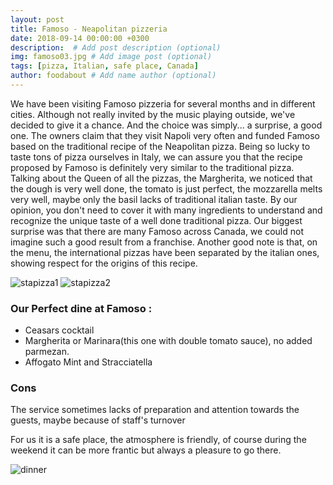 ```yaml
---
layout: post
title: Famoso - Neapolitan pizzeria
date: 2018-09-14 00:00:00 +0300
description:  # Add post description (optional)
img: famoso03.jpg # Add image post (optional)
tags: [pizza, Italian, safe place, Canada]
author: foodabout # Add name author (optional)
---
```


We have been visiting Famoso pizzeria for several months and in different cities.
Although not really invited by the music playing outside, we've decided to give it a chance. And the choice was simply... a surprise, a good one.
The owners claim that they visit Napoli very often and funded Famoso based on the traditional recipe of the Neapolitan pizza.
Being so lucky to taste tons of pizza ourselves in Italy, we can assure you that the recipe proposed by Famoso is definitely very similar to the traditional pizza.
Talking about the Queen of all the pizzas, the Margherita, we noticed that the dough is very well done, the tomato is just perfect, the mozzarella melts very well, maybe only the basil lacks of traditional italian taste.
By our opinion, you don't need to cover it with many ingredients to understand and recognize the unique taste of a well done traditional pizza.
Our biggest surprise was that there are many Famoso across Canada, we could not imagine such a good result from a franchise.
Another good note is that, on the menu, the international pizzas have been separated by the italian ones, showing respect for the origins of this recipe.

![stapizza1]({{site.baseurl}}/assets/img/famoso01.jpg) ![stapizza2]({{site.baseurl}}/assets/img/famoso02.jpg)

### Our Perfect dine at Famoso :
- Ceasars cocktail
- Margherita or Marinara(this one with double tomato sauce), no added parmezan.
- Affogato Mint and Stracciatella

### Cons
The service sometimes lacks of preparation and attention towards the guests, maybe because of staff's turnover

For us it is a safe place, the atmosphere is friendly, of course during the weekend it can be more frantic but always a pleasure to go there.

![dinner]({{site.baseurl}}/assets/img/famoso04.jpg)


